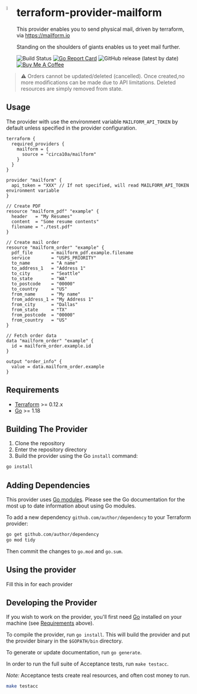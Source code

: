 # terraform-provider-mailform <img src="https://i.imgur.com/fAS7XqO.png" height="5%" width="5%" align="left"/>

This provider enables you to send physical mail, driven by terraform, via https://mailform.io

Standing on the shoulders of giants enables us to yeet mail further.

![Build Status](https://github.com/circa10a/terraform-provider-mailform/workflows/release/badge.svg)
[![Go Report Card](https://goreportcard.com/badge/github.com/circa10a/terraform-provider-mailform)](https://goreportcard.com/report/github.com/circa10a/terraform-provider-mailform)
![GitHub release (latest by date)](https://img.shields.io/github/v/release/circa10a/terraform-provider-mailform?style=plastic)
[![Buy Me A Coffee](https://img.shields.io/badge/BuyMeACoffee-Donate-ff813f.svg?logo=CoffeeScript&style=plastic)](https://www.buymeacoffee.com/caleblemoine)

> :warning: Orders cannot be updated/deleted (cancelled). Once created,no more modifications can be made due to API limitations. Deleted resources are simply removed from state.

## Usage

The provider with use the environment variable `MAILFORM_API_TOKEN` by default unless specified in the provider configuration.

```hcl
terraform {
  required_providers {
    mailform = {
      source = "circa10a/mailform"
    }
  }
}

provider "mailform" {
  api_token = "XXX" // If not specified, will read MAILFORM_API_TOKEN environment variable
}

// Create PDF
resource "mailform_pdf" "example" {
  header   = "My Resumes"
  content  = "Some resume contents"
  filename = "./test.pdf"
}

// Create mail order
resource "mailform_order" "example" {
  pdf_file       = mailform_pdf.example.filename
  service        = "USPS_PRIORITY"
  to_name        = "A name"
  to_address_1   = "Address 1"
  to_city        = "Seattle"
  to_state       = "WA"
  to_postcode    = "00000"
  to_country     = "US"
  from_name      = "My name"
  from_address_1 = "My Address 1"
  from_city      = "Dallas"
  from_state     = "TX"
  from_postcode  = "00000"
  from_country   = "US"
}

// Fetch order data
data "mailform_order" "example" {
  id = mailform_order.example.id
}

output "order_info" {
  value = data.mailform_order.example
}
```

## Requirements

- [Terraform](https://www.terraform.io/downloads.html) >= 0.12.x
- [Go](https://golang.org/doc/install) >= 1.18

## Building The Provider

1. Clone the repository
1. Enter the repository directory
1. Build the provider using the Go `install` command:

```sh
go install
```

## Adding Dependencies

This provider uses [Go modules](https://github.com/golang/go/wiki/Modules).
Please see the Go documentation for the most up to date information about using Go modules.

To add a new dependency `github.com/author/dependency` to your Terraform provider:

```sh
go get github.com/author/dependency
go mod tidy
```

Then commit the changes to `go.mod` and `go.sum`.

## Using the provider

Fill this in for each provider

## Developing the Provider

If you wish to work on the provider, you'll first need [Go](http://www.golang.org) installed on your machine (see [Requirements](#requirements) above).

To compile the provider, run `go install`. This will build the provider and put the provider binary in the `$GOPATH/bin` directory.

To generate or update documentation, run `go generate`.

In order to run the full suite of Acceptance tests, run `make testacc`.

*Note:* Acceptance tests create real resources, and often cost money to run.

```sh
make testacc
```
